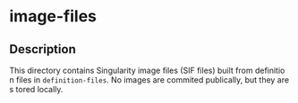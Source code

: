 # image-files

## Description
This directory contains Singularity image files (SIF files) built from definitio
n files in `definition-files`. No images are commited publically, but they are s
tored locally.      
